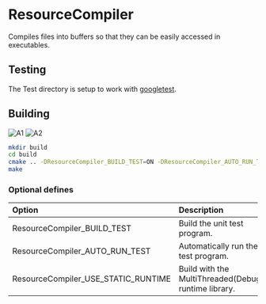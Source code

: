 # ResourceCompiler

Compiles files into buffers so that they can be easily accessed in executables.

## Testing

The Test directory is setup to work with [googletest](https://github.com/google/googletest).

## Building

![A1](https://github.com/chcly/ResourceCompiler/actions/workflows/build-linux.yml/badge.svg)
![A2](https://github.com/chcly/ResourceCompiler/actions/workflows/build-windows.yml/badge.svg)

```sh
mkdir build
cd build
cmake .. -DResourceCompiler_BUILD_TEST=ON -DResourceCompiler_AUTO_RUN_TEST=ON
make
```

### Optional defines

| Option                              | Description                                          | Default |
| :---------------------------------- | :--------------------------------------------------- | :-----: |
| ResourceCompiler_BUILD_TEST         | Build the unit test program.                         |   ON    |
| ResourceCompiler_AUTO_RUN_TEST      | Automatically run the test program.                  |   OFF   |
| ResourceCompiler_USE_STATIC_RUNTIME | Build with the MultiThreaded(Debug) runtime library. |   ON    |
